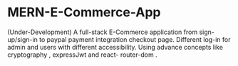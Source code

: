 # MERN-E-Commerce-App
(Under-Development) A full-stack E-Commerce application from sign-up/sign-in to paypal payment integration checkout page. Different log-in for admin and users with different accessibility. Using advance concepts like cryptography , expressJwt and react- router-dom .
